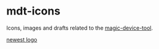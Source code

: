 # mdt-icons
Icons, images and drafts related to the [magic-device-tool](https://github.com/MariusQuabeck/magic-device-tool).

[newest logo](2nd%Batch/MDT-Icon2-round80.svg)
